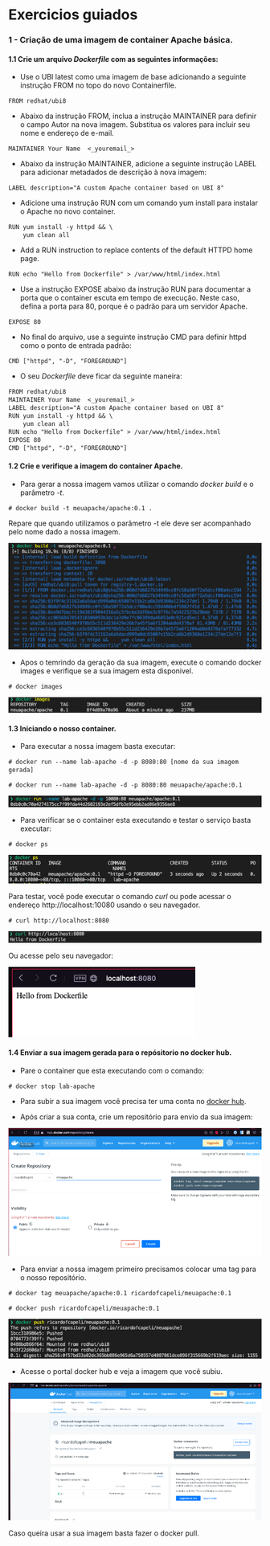 # Exercicios guiados

### 1 - Criação de uma imagem de container Apache básica.
#### 1.1 Crie um arquivo _Dockerfile_ com as seguintes informações: 

* Use o UBI latest como uma imagem de base adicionando a seguinte instrução FROM no topo do novo Containerfile.
  
```
FROM redhat/ubi8
```
* Abaixo da instrução FROM, inclua a instrução MAINTAINER para definir o campo Autor na nova imagem. Substitua os valores para incluir seu nome e endereço de e-mail.
  
```
MAINTAINER Your Name  <_youremail_>
```  
* Abaixo da instrução MAINTAINER, adicione a seguinte instrução LABEL para adicionar metadados de descrição à nova imagem: 

```
LABEL description="A custom Apache container based on UBI 8"
```

* Adicione uma instrução RUN com um comando yum install para instalar o Apache no novo container.

```
RUN yum install -y httpd && \
    yum clean all
```
* Add a RUN instruction to replace contents of the default HTTPD home page.

```
RUN echo "Hello from Dockerfile" > /var/www/html/index.html
```

* Use a instrução EXPOSE abaixo da instrução RUN para documentar a porta que o container escuta em tempo de execução. Neste caso, defina a porta para 80, porque é o padrão para um servidor Apache.

```
EXPOSE 80
```
* No final do arquivo, use a seguinte instrução CMD para definir httpd como o ponto de entrada padrão:

```
CMD ["httpd", "-D", "FOREGROUND"]
```

* O seu _Dockerfile_ deve ficar da seguinte maneira:

```
FROM redhat/ubi8
MAINTAINER Your Name  <_youremail_>
LABEL description="A custom Apache container based on UBI 8"
RUN yum install -y httpd && \
    yum clean all
RUN echo "Hello from Dockerfile" > /var/www/html/index.html
EXPOSE 80
CMD ["httpd", "-D", "FOREGROUND"]
```

#### 1.2 Crie e verifique a imagem do container Apache.

* Para gerar a nossa imagem vamos utilizar o comando _docker build_ e o parâmetro _-t_. 

```
# docker build -t meuapache/apache:0.1 .
```
Repare que quando utilizamos o parâmetro -t ele deve ser acompanhado pelo nome dado a nossa imagem.

![Docker images](./imagens/dockerbuildimage.png)

* Apos o temrindo da geração da sua imagem, execute o comando docker images e verifique se a sua imagem esta disponivel.

```
# docker images
```
![Docker images](./imagens/exe2dockerimages.png)

#### 1.3 Iniciando o nosso container.

* Para executar a nossa imagem basta executar:

```
# docker run --name lab-apache -d -p 8080:80 [nome da sua imagem gerada]
```

```
# docker run --name lab-apache -d -p 8080:80 meuapache/apache:0.1
```

![Docker images](./imagens/exe2dockerrun.png)

* Para verificar se o container esta executando e testar o serviço basta executar:

```
# docker ps
```

![Docker run](./imagens/exe2dockerps.png)

Para testar, você pode executar o comando _curl_ ou pode acessar o endereço http://localhost:10080 usando o seu navegador.

```
# curl http://localhost:8080
```

![Comando curl](./imagens/exe2curl.png)

Ou acesse pelo seu navegador:

![Navegador](./imagens/exe2nav.png)


#### 1.4 Enviar a sua imagem gerada para o repósitorio no docker hub.

* Pare o container que esta executando com o comando:
  
```
# docker stop lab-apache
```

* Para subir a sua imagem você precisa ter uma conta no [docker hub](https://hub.docker.com).

* Após criar a sua conta, crie um repositório para envio da sua imagem:

![Create repo](./imagens/exe2crerepo.png)

* Para enviar a nossa imagem primeiro precisamos colocar uma tag para o nosso repositório.

```
# docker tag meuapache/apache:0.1 ricardofcapeli/meuapache:0.1
```

```
# docker push ricardofcapeli/meuapache:0.1
```
![Docker push](./imagens/exe2push.png)

* Acesse o portal docker hub e veja a imagem que você subiu.

![Docker hub](./imagens/exe2dockerhub.png)

Caso queira usar a sua imagem basta fazer o docker pull.